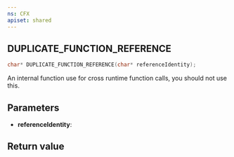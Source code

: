 ```yaml
---
ns: CFX
apiset: shared
---
```

## DUPLICATE_FUNCTION_REFERENCE

```c
char* DUPLICATE_FUNCTION_REFERENCE(char* referenceIdentity);
```

An internal function use for cross runtime function calls, you should not use this.

## Parameters
* **referenceIdentity**: 

## Return value

